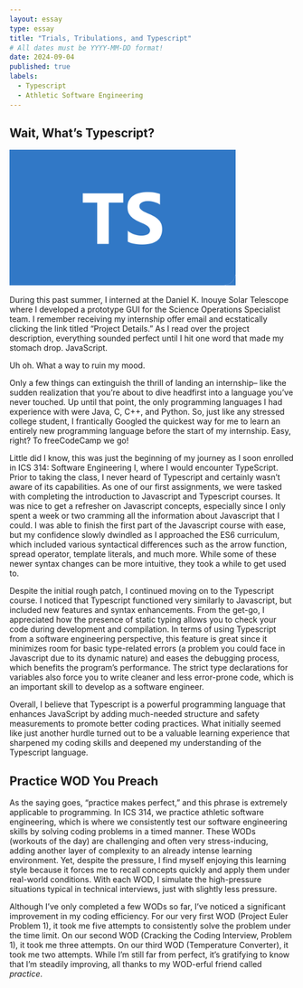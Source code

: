 ```yaml
---
layout: essay
type: essay
title: "Trials, Tribulations, and Typescript"
# All dates must be YYYY-MM-DD format!
date: 2024-09-04
published: true
labels:
  - Typescript
  - Athletic Software Engineering
---
```


## Wait, What’s Typescript?
<img width="400px" class="rounded float-start pe-4" src="../img/typescript.png">

During this past summer, I interned at the Daniel K. Inouye Solar Telescope where I developed a prototype GUI for the Science Operations Specialist team. I remember receiving my internship offer email and ecstatically clicking the link titled “Project Details.” As I read over the project description, everything sounded perfect until I hit one word that made my stomach drop. JavaScript. 

Uh oh. What a way to ruin my mood.

Only a few things can extinguish the thrill of landing an internship– like the sudden realization that you’re about to dive headfirst into a language you’ve never touched. Up until that point, the only programming languages I had experience with were Java, C, C++, and Python. So, just like any stressed college student, I frantically Googled the quickest way for me to learn an entirely new programming language before the start of my internship. Easy, right? To freeCodeCamp we go! 

Little did I know, this was just the beginning of my journey as I soon enrolled in ICS 314: Software Engineering I, where I would encounter TypeScript. Prior to taking the class, I never heard of Typescript and certainly wasn’t aware of its capabilities. As one of our first assignments, we were tasked with completing the introduction to Javascript and Typescript courses. It was nice to get a refresher on Javascript concepts, especially since I only spent a week or two cramming all the information about Javascript that I could. I was able to finish the first part of the Javascript course with ease, but my confidence slowly dwindled as I approached the ES6 curriculum, which included various syntactical differences such as the arrow function, spread operator, template literals, and much more. While some of these newer syntax changes can be more intuitive, they took a while to get used to.

Despite the initial rough patch, I continued moving on to the Typescript course. I noticed that Typescript functioned very similarly to Javascript, but included new features and syntax enhancements. From the get-go, I appreciated how the presence of static typing allows you to check your code during development and compilation. In terms of using Typescript from a software engineering perspective, this feature is great since it minimizes room for basic type-related errors (a problem you could face in Javascript due to its dynamic nature) and eases the debugging process, which benefits the program’s performance. The strict type declarations for variables also force you to write cleaner and less error-prone code, which is an important skill to develop as a software engineer. 

Overall, I believe that Typescript is a powerful programming language that enhances JavaScript by adding much-needed structure and safety measurements to promote better coding practices. What initially seemed like just another hurdle turned out to be a valuable learning experience that sharpened my coding skills and deepened my understanding of the Typescript language.

## Practice WOD You Preach
As the saying goes, “practice makes perfect,” and this phrase is extremely applicable to programming. In ICS 314, we practice athletic software engineering, which is where we consistently test our software engineering skills by solving coding problems in a timed manner. These WODs (workouts of the day) are challenging and often very stress-inducing, adding another layer of complexity to an already intense learning environment. Yet, despite the pressure, I find myself enjoying this learning style because it forces me to recall concepts quickly and apply them under real-world conditions. With each WOD, I simulate the high-pressure situations typical in technical interviews, just with slightly less pressure.

Although I’ve only completed a few WODs so far, I’ve noticed a significant improvement in my coding efficiency. For our very first WOD (Project Euler Problem 1), it took me five attempts to consistently solve the problem under the time limit. On our second WOD (Cracking the Coding Interview, Problem 1), it took me three attempts. On our third WOD (Temperature Converter), it took me two attempts. While I’m still far from perfect, it’s gratifying to know that I’m steadily improving, all thanks to my WOD-erful friend called *practice*.
